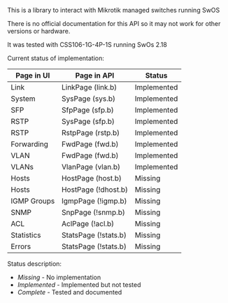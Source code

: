 This is a library to interact with Mikrotik managed switches running SwOS

There is no official documentation for this API so it may not work for other versions or hardware.

It was tested with 	CSS106-1G-4P-1S running SwOs 2.18

Current status of implementation:

| Page in UI  | Page in API          | Status      |
|-------------|----------------------|-------------|
| Link        | LinkPage (link.b)    | Implemented |
| System      | SysPage (sys.b)      | Implemented |
| SFP         | SfpPage (sfp.b)      | Implemented |
| RSTP        | SysPage (sfp.b)      | Implemented |
| RSTP        | RstpPage (rstp.b)    | Implemented |
| Forwarding  | FwdPage (fwd.b)      | Implemented |
| VLAN        | FwdPage (fwd.b)      | Implemented |
| VLANs       | VlanPage (vlan.b)    | Implemented |
| Hosts       | HostPage (host.b)    | Missing     |
| Hosts       | HostPage (!dhost.b)  | Missing     |
| IGMP Groups | IgmpPage (!igmp.b)   | Missing     |
| SNMP        | SnpPage (!snmp.b)    | Missing     |
| ACL         | AclPage (!acl.b)     | Missing     |
| Statistics  | StatsPage (!stats.b) | Missing     |
| Errors      | StatsPage (!stats.b) | Missing     |

Status description:
- *Missing* - No implementation
- *Implemented* - Implemented but not tested
- *Complete* - Tested and documented
